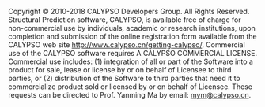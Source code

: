 Copyright © 2010-2018 CALYPSO Developers Group. All Rights Reserved.  
Structural Prediction software, CALYPSO, is available free of charge for non-commercial use by individuals, 
academic or research institutions, upon completion and submission of the online registration form available 
from the CALYPSO web site http://www.calypso.cn/getting-calypso/. 
Commercial use of the CALYPSO software requires A CALYPSO COMMERCIAL LICENSE. 
Commercial use includes: (1) integration of all or part of the Software into a product for sale, 
lease or license by or on behalf of Licensee to third parties, or 
(2) distribution of the Software to third parties that need it to commercialize product sold or 
licensed by or on behalf of Licensee. These requests can be directed to Prof. Yanming Ma by email: mym@calypso.cn.
